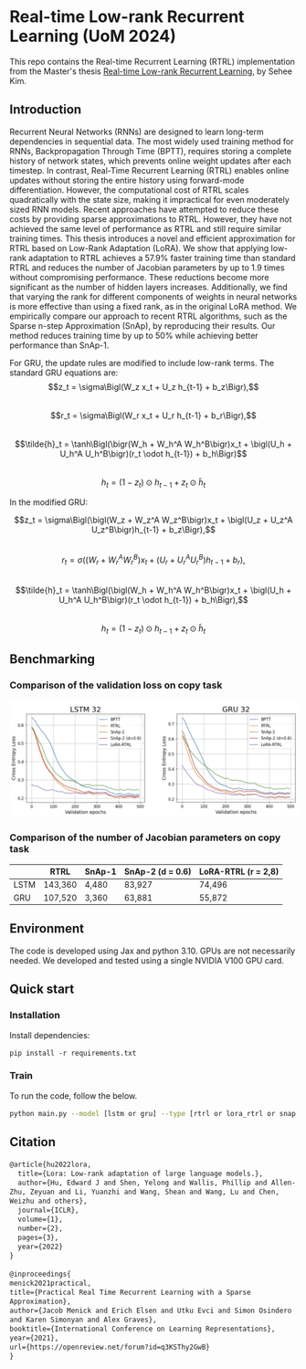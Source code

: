 # Real-time Low-rank Recurrent Learning (UoM 2024)

This repo contains the Real-time Recurrent Learning (RTRL) implementation from the Master's thesis [Real-time Low-rank Recurrent Learning](https://drive.google.com/file/d/1cbxlMFmYMxHMe5p-0QS0sHMZGQXzZ-j3/view?usp=sharing), by Sehee Kim.

## Introduction
Recurrent Neural Networks (RNNs) are designed to learn long-term dependencies in sequential data. The most widely used training method for RNNs, Backpropagation Through Time (BPTT), requires storing a complete history of network states, which prevents online weight updates after each timestep. In contrast, Real-Time Recurrent Learning (RTRL) enables online updates without storing the entire history using forward-mode differentiation. However, the computational cost of RTRL scales quadratically with the state size, making it impractical for even moderately sized RNN models. Recent approaches have attempted to reduce these costs by providing sparse approximations to RTRL. However, they have not achieved the same level of performance as RTRL and still require similar training times. This thesis introduces a novel and efficient approximation for RTRL based on Low-Rank Adaptation (LoRA). We show that applying low-rank adaptation to RTRL achieves a 57.9\% faster training time than standard RTRL and reduces the number of Jacobian parameters by up to 1.9 times without compromising performance. These reductions become more significant as the number of hidden layers increases. Additionally, we find that varying the rank for different components of weights in neural networks is more effective than using a fixed rank, as in the original LoRA method. We empirically compare our approach to recent RTRL algorithms, such as the Sparse n-step Approximation (SnAp), by reproducing their results. Our method reduces training time by up to 50\% while achieving better performance than SnAp-1.

For GRU, the update rules are modified to include low-rank terms. The standard
GRU equations are:  
$$z_t = \sigma\Bigl(W_z x_t + U_z h_{t-1} + b_z\Bigr),$$  
$$r_t = \sigma\Bigl(W_r x_t + U_r h_{t-1} + b_r\Bigr),$$  
$$\tilde{h}_t = \tanh\Bigl(\bigr(W_h + W_h^A W_h^B\bigr)x_t + \bigl(U_h + U_h^A U_h^B\bigr)(r_t \odot h_{t-1}) + b_h\Bigr)$$  
$$h_t = (1 - z_t) \odot h_{t-1} + z_t \odot \tilde{h}_t$$  

In the modified GRU:

$$z_t = \sigma\Bigl(\bigl(W_z + W_z^A W_z^B\bigr)x_t + \bigl(U_z + U_z^A U_z^B\bigr)h_{t-1} + b_z\Bigr),$$  
$$r_t = \sigma\bigl(\bigl(W_r + W_r^A W_r^B\bigr)x_t + \bigl(U_r + U_r^A U_r^B\bigr)h_{t-1} + b_r\bigr),$$  
$$\tilde{h}_t = \tanh\Bigl(\bigl(W_h + W_h^A W_h^B\bigr)x_t + \bigl(U_h + U_h^A U_h^B\bigr)(r_t \odot h_{t-1}) + b_h\Bigr),$$  
$$h_t = \bigl(1 - z_t\bigr)\odot h_{t-1} + z_t \odot \tilde{h}_t$$  



## Benchmarking
### Comparison of the validation loss on copy task 
![Illustrating the performance](/figures/result1.png)


### Comparison of the number of Jacobian parameters on copy task 
|          | RTRL | SnAp-1 | SnAp-2 (d = 0.6) | LoRA-RTRL (r = 2,8) |
|--------------------|----------|------------|---------|--------|
| LSTM       | 143,360  | 4,480      |  83,927  | 74,496   | 
| GRU               | 107,520  | 3,360      |  63,881  | 55,872  |

## Environment
The code is developed using Jax and python 3.10. GPUs are not necessarily needed. We developed and tested using a single NVIDIA V100 GPU card.

## Quick start
### Installation
Install dependencies:
   ```
   pip install -r requirements.txt
   ```
### Train
To run the code, follow the below.
```sh
python main.py --model [lstm or gru] --type [rtrl or lora_rtrl or snap or bptt] --level 1 --online true --recurrent-density 1 --inout-density 1
```

## Citation
````
@article{hu2022lora,
  title={Lora: Low-rank adaptation of large language models.},
  author={Hu, Edward J and Shen, Yelong and Wallis, Phillip and Allen-Zhu, Zeyuan and Li, Yuanzhi and Wang, Shean and Wang, Lu and Chen, Weizhu and others},
  journal={ICLR},
  volume={1},
  number={2},
  pages={3},
  year={2022}
}

@inproceedings{
menick2021practical,
title={Practical Real Time Recurrent Learning with a Sparse Approximation},
author={Jacob Menick and Erich Elsen and Utku Evci and Simon Osindero and Karen Simonyan and Alex Graves},
booktitle={International Conference on Learning Representations},
year={2021},
url={https://openreview.net/forum?id=q3KSThy2GwB}
}
````
